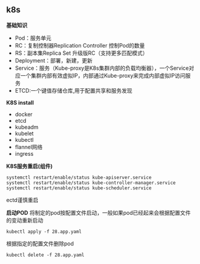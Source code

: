 ## k8s

**基础知识**
* Pod：服务单元
* RC：复制控制器Replication Controller 控制Pod的数量
* RS：副本集Replica Set 升级版RC（支持更多匹配模式）
* Deployment：部署，新建，更新
* Service：服务（Kube-proxy是K8s集群内部的负载均衡器），一个Service对应一个集群内部有效虚拟IP，内部通过Kube-proxy来完成内部虚拟IP访问服务
* ETCD:一个键值存储仓库,用于配置共享和服务发现

**K8S install**
* docker
* etcd
* kubeadm 
* kubelet 
* kubectl
* flannel网络
* ingress

**K8S服务重启(组件)**
```shell
systemctl restart/enable/status kube-apiserver.service
systemctl restart/enable/status kube-controller-manager.service
systemctl restart/enable/status kube-scheduler.service
```
ectd谨慎重启

**启动POD**
将制定的pod按配置文件启动，一般如果pod已经起来会根据配置文件的变动重新启动
```Shell
kubectl apply -f 28.app.yaml
```
根据指定的配置文件删除pod
```Shell
kubectl delete -f 28.app.yaml
```